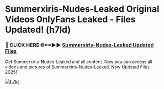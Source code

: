 # Summerxiris-Nudes-Leaked Original Videos 0nlyFans Leaked - Files Updated! (h7ld)

<h3>🔴 CLICK HERE 🌐==►► <a href="https://tinyurl.com/yrmya6cz" rel="nofollow">Summerxiris-Nudes-Leaked Updated Files</a></h3>

Get Summerxiris-Nudes-Leaked and all content. Now you can access all videos and pictures of Summerxiris-Nudes-Leaked. New Updated Files 2025!

[![h7ld](https://i.imgur.com/FMdXYCs.gif)](https://tinyurl.com/yrmya6cz)

